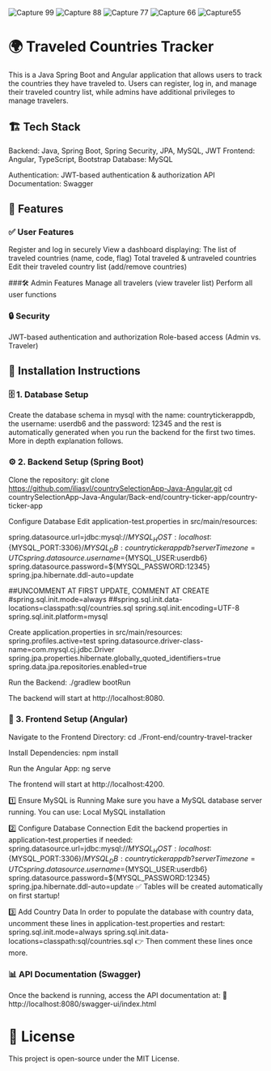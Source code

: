 ![Capture 99](https://github.com/user-attachments/assets/94a7632e-0720-488e-8026-0737ba83d494)
![Capture 88](https://github.com/user-attachments/assets/6eb291eb-7c74-4991-897e-0ad1bc131b90)
![Capture 77](https://github.com/user-attachments/assets/090c69ee-8c4d-4273-bf90-acca5b41b8af)
![Capture 66](https://github.com/user-attachments/assets/9e2a89c5-7aec-45f6-81e3-c86b938b8202)
![Capture55](https://github.com/user-attachments/assets/ee00e766-76e8-4ce4-bc94-0cefef187a6a)

# 🌍 Traveled Countries Tracker
This is a Java Spring Boot and Angular application that allows users to track the countries they have traveled to. Users can register, log in, and manage their traveled country list, while admins have additional privileges to manage travelers.

## 🏗️ Tech Stack
Backend: Java, Spring Boot, Spring Security, JPA, MySQL, JWT
Frontend: Angular, TypeScript, Bootstrap
Database: MySQL

Authentication: JWT-based authentication & authorization
API Documentation: Swagger

## 🚀 Features

### ✅ User Features
Register and log in securely
View a dashboard displaying:
The list of traveled countries (name, code, flag)
Total traveled & untraveled countries
Edit their traveled country list (add/remove countries)

###🛠️ Admin Features
Manage all travelers (view traveler list)
Perform all user functions

### 🔒 Security
JWT-based authentication and authorization
Role-based access (Admin vs. Traveler) 




## 📌 Installation Instructions

### 🗄️ 1. Database Setup
Create the database schema in mysql with the name: countrytickerappdb, the username: userdb6 and the password: 12345 and the rest is automatically generated when you run the backend for the first two times. More in depth explanation follows.


### ⚙️ 2. Backend Setup (Spring Boot)
Clone the repository:
git clone https://github.com/iliasvl/countrySelectionApp-Java-Angular.git
cd countrySelectionApp-Java-Angular/Back-end/country-ticker-app/country-ticker-app

Configure Database
Edit application-test.properties in src/main/resources:

spring.datasource.url=jdbc:mysql://${MYSQL_HOST:localhost}:${MYSQL_PORT:3306}/${MYSQL_DB:countrytickerappdb}?serverTimezone=UTC
spring.datasource.username=${MYSQL_USER:userdb6}
spring.datasource.password=${MYSQL_PASSWORD:12345}
spring.jpa.hibernate.ddl-auto=update

##UNCOMMENT AT FIRST UPDATE, COMMENT AT CREATE
#spring.sql.init.mode=always
##spring.sql.init.data-locations=classpath:sql/countries.sql
spring.sql.init.encoding=UTF-8
spring.sql.init.platform=mysql


Create application.properties in src/main/resources:
spring.profiles.active=test
spring.datasource.driver-class-name=com.mysql.cj.jdbc.Driver
spring.jpa.properties.hibernate.globally_quoted_identifiers=true
spring.data.jpa.repositories.enabled=true


Run the Backend:
./gradlew bootRun

The backend will start at http://localhost:8080.


### 🎨 3. Frontend Setup (Angular)
Navigate to the Frontend Directory:
cd ./Front-end/country-travel-tracker


Install Dependencies:
npm install

Run the Angular App:
ng serve

The frontend will start at http://localhost:4200.

1️⃣ Ensure MySQL is Running
Make sure you have a MySQL database server running. You can use:
Local MySQL installation

2️⃣ Configure Database Connection
Edit the backend properties in application-test.properties if needed:
spring.datasource.url=jdbc:mysql://${MYSQL_HOST:localhost}:${MYSQL_PORT:3306}/${MYSQL_DB:countrytickerappdb}?serverTimezone=UTC
spring.datasource.username=${MYSQL_USER:userdb6}
spring.datasource.password=${MYSQL_PASSWORD:12345}
spring.jpa.hibernate.ddl-auto=update
✅ Tables will be created automatically on first startup!

3️⃣ Add Country Data
In order to populate the database with country data, uncomment these lines in application-test.properties and restart:
spring.sql.init.mode=always
spring.sql.init.data-locations=classpath:sql/countries.sql
👉 Then comment these lines once more.

### 📊 API Documentation (Swagger)
Once the backend is running, access the API documentation at:
📄 http://localhost:8080/swagger-ui/index.html



# 📜 License
This project is open-source under the MIT License.
